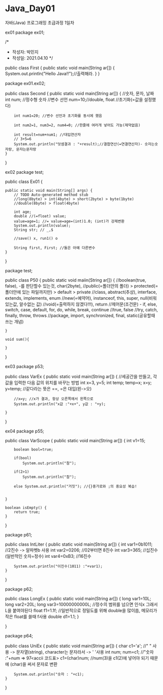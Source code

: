 # Java_Day01
자바(Java) 프로그래밍 초급과정 1일차

ex01
package ex01;

/*
 * 작성자: 박민지
 * 작성일: 2021.04.10
 */


public class First {
	public static void main(String ar[]) {
		System.out.println("Hello Java!!");//출력해라.
	}
}

package ex01.ex02;

public class Second {
	public static void main(String ar[]) {
		//숫자, 문자, 날짜
		int num; //정수형 숫자 //변수 선언
		num=10;//double, float //초기화(=값을 설정했다)
		
		int num1=20; //변수 선언과 초기화를 동시에 했음
		
		int num2=1, num3=2, num4=0; //한줄에 여러개 넣어도 가능(제약없음)
		
		int result=num+num1; //대입연산자
		// 3+5=6
		System.out.println("덧셈결과 : "+result);//결합연산(=연결연산자)- 숫자는숫자랑, 문자는문자랑
	}
}

ex02
package test;

public class Ex01 {

	public static void main(String[] args) {
		// TODO Auto-generated method stub
		//long(8byte) > int(4byte) > short(2byte) > byte(1byte)
		//double(8byte) > float(4byte)

		int age;
		double //(=float) value;
		value=age=1; //= value=age=(int)1.0; (int)가 강제변환
		System.out.println(value);
		String str; // _,$
		
		//save() x, run1() o
		
		String first, First; //둘은 아예 다른변수
	}

}

package test;

public class P50 {
	public static void maiin(String ar[]) {
		//boolean(true, false), -를 판단할수 있는것, char(2byte), 
		//public(=폴더안의 폴더) > protected(=폴더안에 있는 파일까지만) > default > private
		//class, abstract(추상), interface, extends,  implements, enum
		//new(=예약어), instanceof, this, super, null(비워있는값, 알수없는 값)
		//void(=출력하지 않겠다!!!), return
		//제어문(조건문) - if, else, switch, case, default, for, do, while, break, continue
		//true, false
		//try, catch, finally, throw, throws
		//package, import, synchronized, final, static(공유할때 쓰는 개념)		
		
	}

	void sum(){

	}
}

ex03
package p53;

public class VarEx {
	public static void main(String ar[]) {
		//세공간을 만들고, 각 값을 입력한 다음 값의 위치를 바꾸는 방법 
		int x=3, y=5;
		int temp;
		temp=x;
		x=y;
		y=temp; //같다라는 뜻은 ==, =은 대입(왼->오)
		
		
		//x=y; //x가 결과, 항상 오른쪽에서 왼쪽으로
		System.out.println("x값 :"+x+", y값 : "+y);
		
	}

}

ex04
package p55;

public class VarScope {
	public static void main(String ar[]) {
		int v1=15;
		
		boolean bool=true;
		
		if(bool)
			System.out.println("참");
			
		if(2>1)
			System.out.println("참");
		
		else System.out.println("거짓"); //{}중가로와 ;의 중요성 복습!
			
		
	}	
	
	boolean isEmpty() {
		return true;
	}
}

package p61;

public class IntLiter {
	public static void main(String ar[]) {
		int var1=0b1011; //2진수 -> 알파벳b 사용
		int var2=0206; //02부터면 8진수
		int var3=365; //십진수 (일반적인 숫자=정수)
		int var4=0xB3; //16진수
		
		System.out.println("이진수(1011) :"+var1);
	}
}

package p62;

public class LongEx {
	public static void main(String ar[]) {
		long var1=10L;
		long var2=20L;
		long var3=10000000000L; //정수의 범위를 넘으면 인식x 그래서 L을 붙여야된다
		float f1=1.1f; //일반적으로 정밀도를 위해 double을 많이씀, 메모리가 작은 float를 쓸때 f사용
		double d1=1.1;
	}

}

package p64;

public class UniEx {
	public static void main(String ar[]) {
		char c1='a';  //" " 사용 -> 문자열(string), character는 문자라서 -> ' '사용
		int num;
		num=c1; //"숫자 :"+num => 97<accii 코드표>
		c1=(char)num; //num(3)을 c1(2)에 넣어야 되기 때문에 (char)을 써서 문자로 변환
		
		System.out.println("숫자 : "+c1);
	}
}



